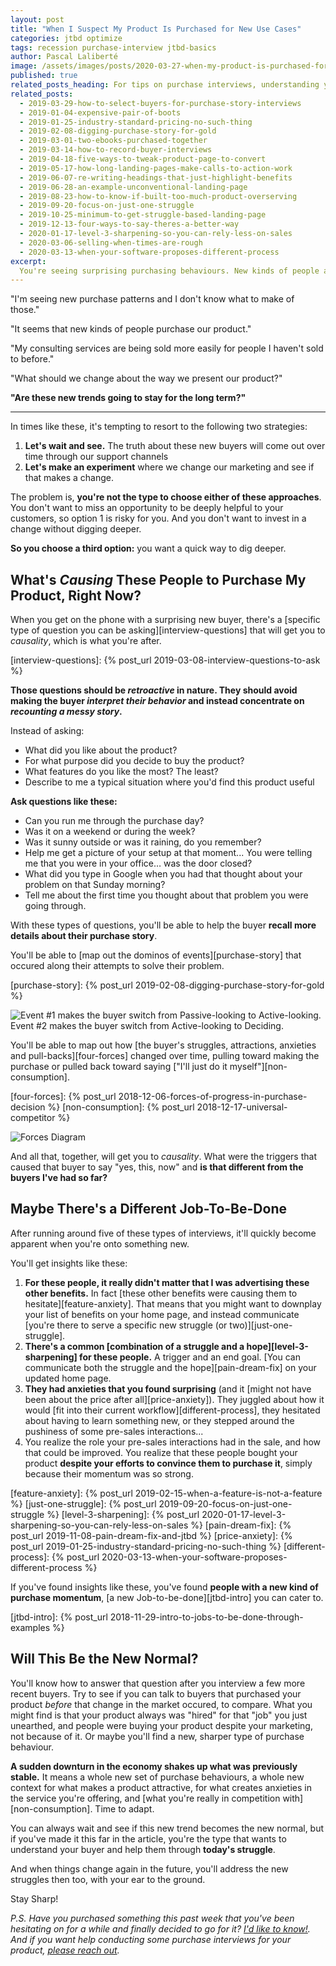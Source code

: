 ```yaml
---
layout: post
title: "When I Suspect My Product Is Purchased for New Use Cases"
categories: jtbd optimize
tags: recession purchase-interview jtbd-basics
author: Pascal Laliberté
image: /assets/images/posts/2020-03-27-when-my-product-is-purchased-for-new-use-cases.jpg
published: true
related_posts_heading: For tips on purchase interviews, understanding your buyer, and adjusting your pitch, here are some articles I hope will come at the good time
related_posts:
  - 2019-03-29-how-to-select-buyers-for-purchase-story-interviews
  - 2019-01-04-expensive-pair-of-boots
  - 2019-01-25-industry-standard-pricing-no-such-thing
  - 2019-02-08-digging-purchase-story-for-gold
  - 2019-03-01-two-ebooks-purchased-together
  - 2019-03-14-how-to-record-buyer-interviews
  - 2019-04-18-five-ways-to-tweak-product-page-to-convert
  - 2019-05-17-how-long-landing-pages-make-calls-to-action-work
  - 2019-06-07-re-writing-headings-that-just-highlight-benefits
  - 2019-06-28-an-example-unconventional-landing-page
  - 2019-08-23-how-to-know-if-built-too-much-product-overserving
  - 2019-09-20-focus-on-just-one-struggle
  - 2019-10-25-minimum-to-get-struggle-based-landing-page
  - 2019-12-13-four-ways-to-say-theres-a-better-way
  - 2020-01-17-level-3-sharpening-so-you-can-rely-less-on-sales
  - 2020-03-06-selling-when-times-are-rough
  - 2020-03-13-when-your-software-proposes-different-process
excerpt:
  You're seeing surprising purchasing behaviours. New kinds of people are buying what you sell. To pull on that string without too much effort, considering calling some recent buyers to get their purchase story.
---
```


"I'm seeing new purchase patterns and I don't know what to make of those."

"It seems that new kinds of people purchase our product."

"My consulting services are being sold more easily for people I haven't sold to before."

"What should we change about the way we present our product?"

**"Are these new trends going to stay for the long term?"**

---

In times like these, it's tempting to resort to the following two strategies:

1. **Let's wait and see.** The truth about these new buyers will come out over time through our support channels
2. **Let's make an experiment** where we change our marketing and see if that makes a change.

The problem is, **you're not the type to choose either of these approaches**. You don't want to miss an opportunity to be deeply helpful to your customers, so option 1 is risky for you. And you don't want to invest in a change without digging deeper.

**So you choose a third option:** you want a quick way to dig deeper.

## What's _Causing_ These People to Purchase My Product, Right Now?

When you get on the phone with a surprising new buyer, there's a [specific type of question you can be asking][interview-questions] that will get you to _causality_, which is what you're after.

[interview-questions]: {% post_url 2019-03-08-interview-questions-to-ask %}

**Those questions should be _retroactive_ in nature. They should avoid making the buyer _interpret their behavior_ and instead concentrate on _recounting a messy story_.**

Instead of asking:

* What did you like about the product?
* For what purpose did you decide to buy the product?
* What features do you like the most? The least?
* Describe to me a typical situation where you'd find this product useful

**Ask questions like these:**

* Can you run me through the purchase day?
* Was it on a weekend or during the week?
* Was it sunny outside or was it raining, do you remember?
* Help me get a picture of your setup at that moment... You were telling me that you were in your office… was the door closed?
* What did you type in Google when you had that thought about your problem on that Sunday morning?
* Tell me about the first time you thought about that problem you were going through.

With these types of questions, you'll be able to help the buyer **recall more details about their purchase story**.

You'll be able to [map out the dominos of events][purchase-story] that occured along their attempts to solve their problem.

[purchase-story]: {% post_url 2019-02-08-digging-purchase-story-for-gold %}

![Event #1 makes the buyer switch from Passive-looking to Active-looking. Event #2 makes the buyer switch from Active-looking to Deciding.](/assets/images/posts/2019-02-08-digging-purchase-story-for-gold-02.svg)

You'll be able to map out how [the buyer's struggles, attractions, anxieties and pull-backs][four-forces] changed over time, pulling toward making the purchase or pulled back toward saying ["I'll just do it myself"][non-consumption].

[four-forces]: {% post_url 2018-12-06-forces-of-progress-in-purchase-decision %}
[non-consumption]: {% post_url 2018-12-17-universal-competitor %}

![Forces Diagram](/assets/images/posts/2018-12-06-forces-of-progress-diagram-01.svg)

And all that, together, will get you to _causality_. What were the triggers that caused that buyer to say "yes, this, now" and **is that different from the buyers I've had so far?**

## Maybe There's a Different Job-To-Be-Done

After running around five of these types of interviews, it'll quickly become apparent when you're onto something new.

You'll get insights like these:

1. **For these people, it really didn't matter that I was advertising these other benefits.** In fact [these other benefits were causing them to hesitate][feature-anxiety]. That means that you might want to downplay your list of benefits on your home page, and instead communicate [you're there to serve a specific new struggle (or two)][just-one-struggle].
2. **There's a common [combination of a struggle and a hope][level-3-sharpening] for these people.** A trigger and an end goal. [You can communicate both the struggle and the hope][pain-dream-fix] on your updated home page.
3. **They had anxieties that you found surprising** (and it [might not have been about the price after all][price-anxiety]). They juggled about how it would [fit into their current workflow][different-process], they hesitated about having to learn something new, or they stepped around the pushiness of some pre-sales interactions...
4. You realize the role your pre-sales interactions had in the sale, and how that could be improved. You realize that these people bought your product **despite your efforts to convince them to purchase it**, simply because their momentum was so strong.

[feature-anxiety]: {% post_url 2019-02-15-when-a-feature-is-not-a-feature %}
[just-one-struggle]: {% post_url 2019-09-20-focus-on-just-one-struggle %}
[level-3-sharpening]: {% post_url 2020-01-17-level-3-sharpening-so-you-can-rely-less-on-sales %}
[pain-dream-fix]: {% post_url 2019-11-08-pain-dream-fix-and-jtbd %}
[price-anxiety]: {% post_url 2019-01-25-industry-standard-pricing-no-such-thing %}
[different-process]: {% post_url 2020-03-13-when-your-software-proposes-different-process %}

If you've found insights like these, you've found **people with a new kind of purchase momentum**, [a new Job-to-be-done][jtbd-intro] you can cater to.

[jtbd-intro]: {% post_url 2018-11-29-intro-to-jobs-to-be-done-through-examples %}

## Will This Be the New Normal?

You'll know how to answer that question after you interview a few more recent buyers. Try to see if you can talk to buyers that purchased your product _before_ that change in the market occured, to compare. What you might find is that your product always was "hired" for that "job" you just unearthed, and people were buying your product despite your marketing, not because of it. Or maybe you'll find a new, sharper type of purchase behaviour.

**A sudden downturn in the economy shakes up what was previously stable.** It means a whole new set of purchase behaviours, a whole new context for what makes a product attractive, for what creates anxieties in the service you're offering, and [what you're really in competition with][non-consumption]. Time to adapt.

You can always wait and see if this new trend becomes the new normal, but if you've made it this far in the article, you're the type that wants to understand your buyer and help them through **today's struggle**.

And when things change again in the future, you'll address the new struggles then too, with your ear to the ground.

Stay Sharp!

_P.S. Have you purchased something this past week that you've been hesitating on for a while and finally decided to go for it? [I'd like to know!](/your-purchase-story). And if you want help conducting some purchase interviews for your product, [please reach out](mailto:pascal@pascallaliberte.me)._
